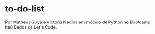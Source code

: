 # to-do-list
Por Matheus Goya e Victória Nedina em módulo de Python no Bootcamp Itaú Dados da Let's Code. 
